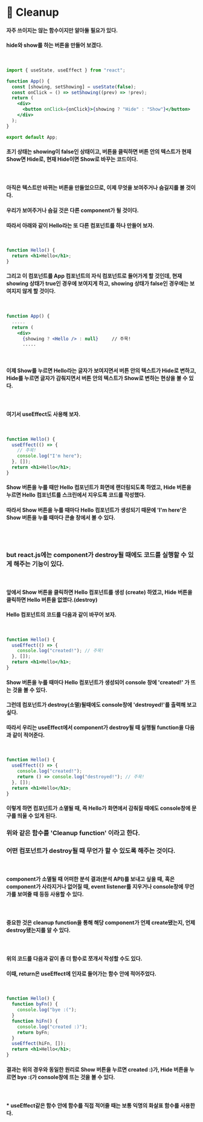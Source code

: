 # 📌 Cleanup

#### 자주 쓰이지는 않는 함수이지만 알아둘 필요가 있다.

#### hide와 show를 하는 버튼을 만들어 보겠다.

<br>

```jsx
import { useState, useEffect } from "react";

function App() {
  const [showing, setShowing] = useState(false);
  const onClick = () => setShowing((prev) => !prev);
  return (
    <div>
      <button onClick={onClick}>{showing ? "Hide" : "Show"}</button>
    </div>
  );
}

export default App;
```

#### 초기 상태는 showing이 false인 상태이고, 버튼을 클릭하면 버튼 안의 텍스트가 현재 Show면 Hide로, 현재 Hide이면 Show로 바꾸는 코드이다.

<br>

#### 아직은 텍스트만 바뀌는 버튼을 만들었으므로, 이제 무엇을 보여주거나 숨길지를 볼 것이다.

#### 우리가 보여주거나 숨길 것은 다른 component가 될 것이다.

#### 따라서 아래와 같이 Hello라는 또 다른 컴포넌트를 하나 만들어 보자.

<br>

```jsx
function Hello() {
  return <h1>Hello</h1>;
}
```

#### 그리고 이 컴포넌트를 App 컴포넌트의 자식 컴포넌트로 들어가게 할 것인데, 현재 showing 상태가 true인 경우에 보여지게 하고, showing 상태가 false인 경우에는 보여지지 않게 할 것이다.

<br>

```jsx
function App() {
  .....
  return (
    <div>
      {showing ? <Hello /> : null}     // 주목!
      .....
```

<br>

#### 이제 Show를 누르면 Hello라는 글자가 보여지면서 버튼 안의 텍스트가 Hide로 변하고, Hide를 누르면 글자가 감춰지면서 버튼 안의 텍스트가 Show로 변하는 현상을 볼 수 있다.

<br>

#### 여기서 useEffect도 사용해 보자.

<br>

```jsx
function Hello() {
  useEffect(() => {
    // 주목!
    console.log("I'm here");
  }, []);
  return <h1>Hello</h1>;
}
```

#### Show 버튼을 누를 때만 Hello 컴포넌트가 화면에 랜더링되도록 하였고, Hide 버튼을 누르면 Hello 컴포넌트를 스크린에서 지우도록 코드를 작성했다.

#### 따라서 Show 버튼을 누를 때마다 Hello 컴포넌트가 생성되기 때문에 'I'm here'은 Show 버튼을 누를 때마다 콘솔 창에서 볼 수 있다.

<br><br>

### but react.js에는 **component가 destroy될 때**에도 코드를 실행할 수 있게 해주는 기능이 있다.

<br>

#### 앞에서 Show 버튼을 클릭하면 Hello 컴포넌트를 생성 **(create)** 하였고, Hide 버튼을 클릭하면 Hello 버튼을 없앴다.**(destroy)**

#### Hello 컴포넌트의 코드를 다음과 같이 바꾸어 보자.

<br>

```jsx
function Hello() {
  useEffect(() => {
    console.log("created!"); // 주목!
  }, []);
  return <h1>Hello</h1>;
}
```

#### Show 버튼을 누를 때마다 Hello 컴포넌트가 생성되어 console 창에 'created!' 가 뜨는 것을 볼 수 있다.

#### 그런데 컴포넌트가 destroy(소멸)될때에도 console창에 'destroyed!'를 출력해 보고 싶다.

#### 따라서 우리는 **useEffect에서 component가 destroy될 때 실행될 function을 다음과 같이 적어준다.**

<br>

```jsx
function Hello() {
  useEffect(() => {
    console.log("created!");
    return () => console.log("destroyed!"); // 주목!
  }, []);
  return <h1>Hello</h1>;
}
```

#### 이렇게 하면 컴포넌트가 소멸될 때, 즉 Hello가 화면에서 감춰질 때에도 console창에 문구를 띄울 수 있게 된다.

### 위와 같은 함수를 **'Cleanup function'** 이라고 한다.

### 어떤 컴포넌트가 destroy될 때 무언가 할 수 있도록 해주는 것이다.

<br>

#### component가 소멸될 때 어떠한 분석 결과(분석 API)를 보내고 싶을 때, 혹은 component가 사라지거나 없어질 때, event listener를 지우거나 console창에 무언가를 보여줄 때 등등 사용할 수 있다.

<br>

#### 중요한 것은 cleanup function을 통해 해당 component가 언제 create됐는지, 언제 destroy됐는지를 알 수 있다.

<br>

#### 위의 코드를 다음과 같이 좀 더 함수로 쪼개서 작성할 수도 있다.

#### 이때, return은 useEffect에 인자로 들어가는 함수 안에 적어주었다.

<br>

```jsx
function Hello() {
  function byFn() {
    console.log("bye :(");
  }
  function hiFn() {
    console.log("created :)");
    return byFn;
  }
  useEffect(hiFn, []);
  return <h1>Hello</h1>;
}
```

#### 결과는 위의 경우와 동일한 원리로 Show 버튼을 누르면 created :)가, Hide 버튼을 누르면 bye :(가 console창에 뜨는 것을 볼 수 있다.

<br>

#### \* useEffect같은 함수 안에 함수를 직접 적어줄 때는 보통 익명의 화살표 함수를 사용한다.
